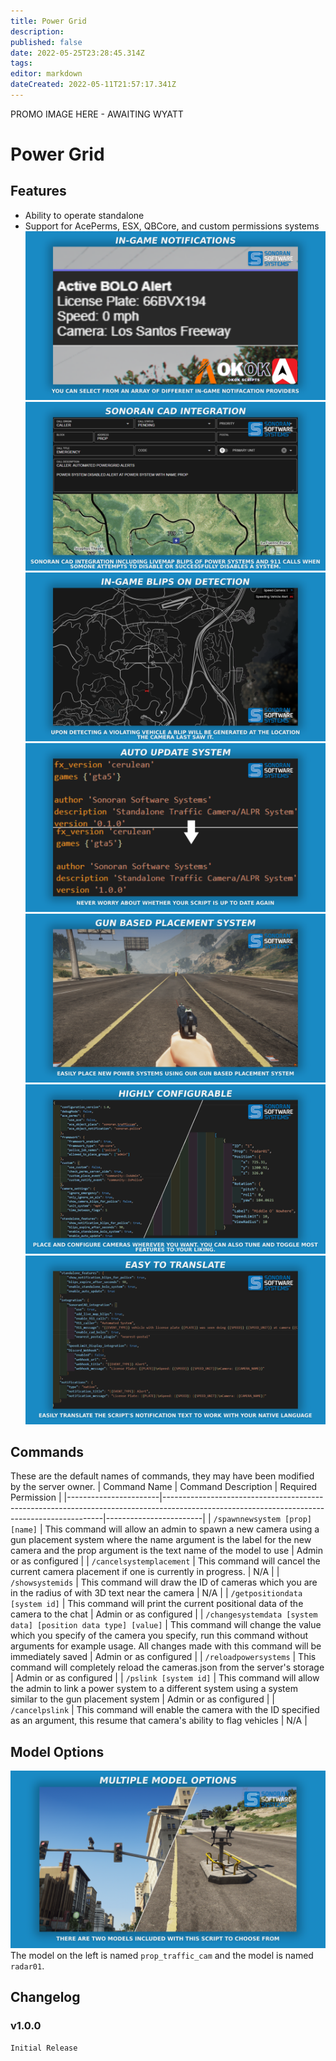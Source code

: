 ```yaml
---
title: Power Grid
description: 
published: false
date: 2022-05-25T23:28:45.314Z
tags: 
editor: markdown
dateCreated: 2022-05-11T21:57:17.341Z
---
```


PROMO IMAGE HERE - AWAITING WYATT

# Power Grid

## Features

-   Ability to operate standalone
-   Support for AcePerms, ESX, QBCore, and custom permissions systems
    ![notification-feature.png](/speed-camera/notification-feature.png)
		![ps-cad-integration.png](/power-system/ps-cad-integration.png)
    ![in-game-blip.png](/speed-camera/in-game-blip.png)
    ![auto-update-feature.png](/speed-camera/auto-update-feature.png)
    ![ps-gun-placement-system.png](/power-system/ps-gun-placement-system.png)
    ![configurable-feature.png](/speed-camera/configurable-feature.png)
    ![translate-feature.png](/speed-camera/translate-feature.png)

## Commands

These are the default names of commands, they may have been modified by the server owner.
| Command Name | Command Description | Required Permission |
|-----------------------|---------------------------------------------------------------------------------------------------------------------------------------------|------------------------|
| `/spawnnewsystem [prop] [name]` | This command will allow an admin to spawn a new camera using a gun placement system where the name argument is the label for the new camera and the prop argument is the text name of the model to use | Admin or as configured |
| `/cancelsystemplacement` | This command will cancel the current camera placement if one is currently in progress. | N/A |
| `/showsystemids` | This command will draw the ID of cameras which you are in the radius of with 3D text near the camera | N/A |
| `/getpositiondata [system id]` | This command will print the current positional data of the camera to the chat | Admin or as configured |
| `/changesystemdata [system data] [position data type] [value]` | This command will change the value which you specify of the camera you specify, run this command without arguments for example usage. All changes made with this command will be immediately saved | Admin or as configured |
| `/reloadpowersystems` | This command will completely reload the cameras.json from the server's storage | Admin or as configured |
| `/pslink [system id]` | This command will allow the admin to link a power system to a different system using a system similar to the gun placement system | Admin or as configured |
| `/cancelpslink` | This command will enable the camera with the ID specified as an argument, this resume that camera's ability to flag vehicles | N/A |

## Model Options

![promo-models.png](/speed-camera/promo-models.png)
The model on the left is named `prop_traffic_cam` and the model is named `radar01`.

## Changelog

### v1.0.0
`Initial Release`